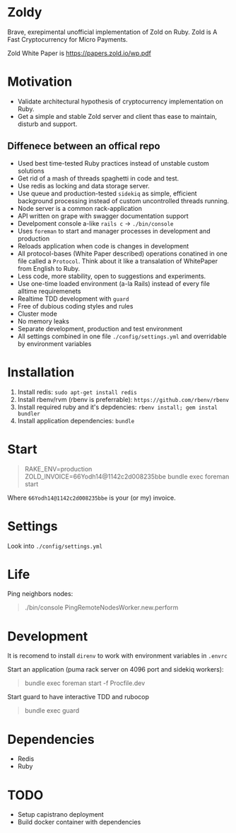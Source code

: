 # Zoldy

Brave, exrepimental unofficial implementation of Zold on Ruby. Zold is A Fast Cryptocurrency
for Micro Payments.

Zold White Paper is https://papers.zold.io/wp.pdf

# Motivation

* Validate architectural hypothesis of cryptocurrency implementation on Ruby.
* Get a simple and stable Zold server and client thas ease to maintain, disturb
  and support.

## Diffenece between an offical repo

* Used best time-tested Ruby practices instead of unstable custom solutions
* Get rid of a mash of threads spaghetti in code and test.
* Use redis as locking and data storage server.
* Use queue and production-tested `sidekiq` as simple, efficient background processing instead of custom uncontrolled threads running.
* Node server is a common rack-application
* API written on grape with swagger documentation support
* Develpoment console a-like `rails c` -> `./bin/console`
* Uses `foreman` to start and manager processes in development and production
* Reloads application when code is changes in development
* All protocol-bases (White Paper described) operations conatined in one file called a `Protocol`. Think about it like a transalation of WhitePaper from English to Ruby.
* Less code, more stability, open to suggestions and experiments.
* Use one-time loaded environment (a-la Rails) instead of every file alltime
  requiremenets
* Realtime TDD development with `guard`
* Free of dubious coding styles and rules
* Cluster mode
* No memory leaks
* Separate development, production and test environment
* All settings combined in one file `./config/settings.yml` and overridable by
  environment variables

# Installation

1. Install redis: `sudo apt-get install redis`
2. Install rbenv/rvm (rbenv is preferrable): `https://github.com/rbenv/rbenv`
3. Install required ruby and it's depdencies: `rbenv install; gem instal bundler`
4. Install application dependencies: `bundle`

# Start

> RAKE_ENV=production ZOLD_INVOICE=66Yodh14@1142c2d008235bbe bundle exec foreman start

Where `66Yodh14@1142c2d008235bbe` is your (or my) invoice.

# Settings

Look into `./config/settings.yml`

# Life

Ping neighbors nodes:

> ./bin/console PingRemoteNodesWorker.new.perform

# Development

It is recomend to install `direnv` to work with environment variables in `.envrc`

Start an application (puma rack server on 4096 port and sidekiq workers):

> bundle exec foreman start -f Procfile.dev

Start guard to have interactive TDD and rubocop

> bundle exec guard

# Dependencies

* Redis
* Ruby

# TODO

* Setup capistrano deployment
* Build docker container with dependencies
